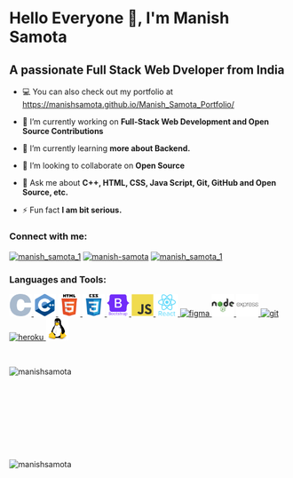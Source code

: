 <h1 align="left">Hello Everyone 👋, I'm Manish Samota</h1>

<h2 align="left"> A passionate Full Stack Web Dveloper from India</h2>

- 💻 You can also check out my portfolio at https://manishsamota.github.io/Manish_Samota_Portfolio/

- 🔭 I’m currently working on **Full-Stack Web Development and Open Source Contributions**

- 🌱 I’m currently learning **more about Backend.**

- 👯 I’m looking to collaborate on **Open Source**

- 💬 Ask me about **C++, HTML, CSS, Java Script, Git, GitHub and Open Source, etc.**

- ⚡ Fun fact **I am bit serious.**

<h3 align="left">Connect with me:</h3>
<p align="left">

<a href="https://twitter.com/manish_samota_1" target="blank"><img align="center" src="https://cdn.jsdelivr.net/npm/simple-icons@3.0.1/icons/twitter.svg" alt="manish_samota_1" height="30" width="40" /></a>
<a href="https://linkedin.com/in/manish-samota" target="blank"><img align="center" src="https://cdn.jsdelivr.net/npm/simple-icons@3.0.1/icons/linkedin.svg" alt="manish-samota" height="30" width="40" /></a>
<a href="https://instagram.com/manish_samota_1" target="blank"><img align="center" src="https://cdn.jsdelivr.net/npm/simple-icons@3.0.1/icons/instagram.svg" alt="manish_samota_1" height="30" width="40" /></a>
</p>


<h3 align="left">Languages and Tools:</h3>
<p align="left">

  <a href="https://www.cprogramming.com/" target="_blank"> <img src="https://raw.githubusercontent.com/devicons/devicon/master/icons/c/c-original.svg" alt="c" width="40" height="40" /> </a>
   <a href="https://www.w3schools.com/cpp/" target="_blank"> <img src="https://raw.githubusercontent.com/devicons/devicon/master/icons/cplusplus/cplusplus-original.svg" alt="cplusplus" width="40" height="40"/> </a>
   <a href="https://www.w3schools.com/html/" target="_blank"> <img src="https://raw.githubusercontent.com/devicons/devicon/master/icons/html5/html5-original-wordmark.svg" alt="html5" width="40" height="40"/> </a>
   <a href="https://www.w3schools.com/css/" target="_blank"> <img src="https://raw.githubusercontent.com/devicons/devicon/master/icons/css3/css3-original-wordmark.svg" alt="css3" width="40" height="40"/> </a>
   <a href="https://getbootstrap.com" target="_blank"> <img src="https://raw.githubusercontent.com/devicons/devicon/master/icons/bootstrap/bootstrap-plain-wordmark.svg" alt="bootstrap" width="40" height="40"/> </a>
      <a href="https://developer.mozilla.org/en-US/docs/Web/JavaScript" target="_blank"> <img src="https://raw.githubusercontent.com/devicons/devicon/master/icons/javascript/javascript-original.svg" alt="javascript" width="40" height="40"/> </a>
        <a href="https://reactjs.org/" target="_blank"> <img src="https://raw.githubusercontent.com/devicons/devicon/master/icons/react/react-original-wordmark.svg" alt="react" width="40" height="40"/> </a>
        <a href="https://www.figma.com/" target="_blank"> <img src="https://www.vectorlogo.zone/logos/figma/figma-icon.svg" alt="figma" width="40" height="40"/> </a>
   <a href="https://nodejs.org" target="_blank"> <img src="https://raw.githubusercontent.com/devicons/devicon/master/icons/nodejs/nodejs-original-wordmark.svg" alt="nodejs" width="40" height="40"/> </a>
  <a href="https://expressjs.com" target="_blank"> <img src="https://raw.githubusercontent.com/devicons/devicon/master/icons/express/express-original-wordmark.svg" alt="express" width="40" height="40"/> </a>
   <a href="https://git-scm.com/" target="_blank"> <img src="https://www.vectorlogo.zone/logos/git-scm/git-scm-icon.svg" alt="git" width="40" height="40"/> </a>
   <a href="https://heroku.com" target="_blank"> <img src="https://www.vectorlogo.zone/logos/heroku/heroku-icon.svg" alt="heroku" width="40" height="40"/> </a> 
   <a href="https://www.linux.org/" target="_blank"> <img src="https://raw.githubusercontent.com/devicons/devicon/master/icons/linux/linux-original.svg" alt="linux" width="40" height="40"/> </a>
  
 
   </p>

<br/>

<p>
  <img align="left" src="https://github-readme-stats.vercel.app/api?username=manishsamota&show_icons=true&locale=en" alt="manishsamota" />
</p>

<br/><br/><br/><br/> <br/><br/> <br/><br/><br/>



<p><img align="left" src="https://github-readme-stats.vercel.app/api/top-langs?username=manishsamota&show_icons=true&locale=en&layout=compact" alt="manishsamota" /></p>

